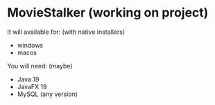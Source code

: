 # MovieStalker (working on project)

It will available for: (with native installers)
- windows
- macos

You will need: (maybe)
- Java 19
- JavaFX 19
- MySQL (any version)
